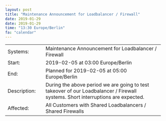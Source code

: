 ```yaml
---
layout: post
title: "Maintenance Announcement for Loadbalancer / Firewall"
date: 2019-01-29
date: 2019-01-29
time: "13:30 Europe/Berlin"
fa: "calendar"
---
```


|                   |   |                                                                      |
|-------------------|---|----------------------------------------------------------------------|
| Systems:          |   | Maintenance Announcement for Loadbalancer / Firewall|
| Start:            |   | 2019-02-05 at 03:00 Europe/Berlin |
| End:              |   | Planned for 2019-02-05 at 05:00  Europe/Berlin |
| Description:      |   | During the above period we are going to test takeover of our Loadbalancer / Firewall systems. Short interruptions are expected. |
| Affected:         |   |All Customers with Shared Loadbalancers / Shared Firewalls |